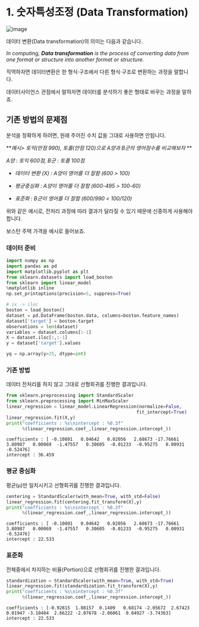 # 1. 숫자특성조정 (Data Transformation)

![image](https://source.unsplash.com/1600x900/?Transformer)  

데이터 변환(Data transformation)의 의미는 다음과 같습니다.  

*In computing, **Data transformation** is the process of converting data from one format or structure into another format or structure.*

직역하자면 데이터변환은 한 형식·구조에서 다른 형식·구조로 변환하는 과정을 말합니다.  

데이터사이언스 관점에서 말하자면 데이터를 분석하기 좋은 형태로 바꾸는 과정을 말하죠.  

## 기존 방법의 문제점

분석을 정확하게 하려면, 원래 주어진 수치 값을 그대로 사용하면 안됩니다.  

***예시> 토익(만점 990), 토플(만점 120)으로 A양과 B군의 영어점수를 비교해보자* ** 

*A양 : 토익 600점,  B군 : 토플 100점*  

- *데이터 변환 (X) : A양이 영어를 더 잘함 (600 > 100)*

- *평균중심화 : A양이 영어를 더 잘함 (600-495 > 100-60)*

- *표준화 : B군이 영어를 더 잘함 (600/990 < 100/120)*  

위와 같은 예시로, 전처리 과정에 따라 결과가 달라질 수 있기 때문에 신중하게 사용해야 합니다.  

보스턴 주택 가격을 예시로 들어보죠.  

### 데이터 준비

```python
import numpy as np
import pandas as pd
import matplotlib.pyplot as plt
from sklearn.datasets import load_boston
from sklearn import linear_model
%matplotlib inline
np.set_printoptions(precision=5, suppress=True)

# ix -> iloc
boston = load_boston()
dataset = pd.DataFrame(boston.data, columns=boston.feature_names)
dataset['target'] = boston.target
observations = len(dataset)
variables = dataset.columns[:-1]
X = dataset.iloc[:,:-1]
y = dataset['target'].values

yq = np.array(y>25, dtype=int)
```

### 기존 방법

데이터 전처리를 하지 않고 그대로 선형회귀를 진행한 결과입니다.  

```python
from sklearn.preprocessing import StandardScaler
from sklearn.preprocessing import MinMaxScaler
linear_regression = linear_model.LinearRegression(normalize=False,
                                                 fit_intercept=True)
linear_regression.fit(X,y)
print("coefficients : %s\nintercept : %0.3f"
      %(linear_regression.coef_,linear_regression.intercept_))
```

`coefficients : [ -0.10801   0.04642   0.02056   2.68673 -17.76661   3.80987   0.00069  -1.47557   0.30605  -0.01233  -0.95275   0.00931  -0.52476]`  
`intercept : 36.459`  

### 평균 중심화  

평균(μ)만 일치시키고 선형회귀를 진행한 결과입니다.

```python
centering = StandardScaler(with_mean=True, with_std=False)
linear_regression.fit(centering.fit_transform(X),y)
print("coefficients : %s\nintercept : %0.3f"
      %(linear_regression.coef_,linear_regression.intercept_))
```

`coefficients : [ -0.10801   0.04642   0.02056   2.68673 -17.76661   3.80987   0.00069  -1.47557   0.30605  -0.01233  -0.95275   0.00931  -0.52476]`  
`intercept : 22.533`  

### 표준화

전체중에서 차지하는 비율(Portion)으로 선형회귀를 진행한 결과입니다.  

```python
standardization = StandardScaler(with_mean=True, with_std=True)
linear_regression.fit(standardization.fit_transform(X),y)
print("coefficients : %s\nintercept : %0.3f"
      %(linear_regression.coef_,linear_regression.intercept_))
```

`coefficients : [-0.92815  1.08157  0.1409   0.68174 -2.05672  2.67423  0.01947 -3.10404  2.66222 -2.07678 -2.06061  0.84927 -3.74363]`  
`intercept : 22.533`  









